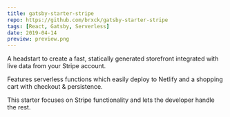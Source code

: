 ```yaml
---
title: gatsby-starter-stripe
repo: https://github.com/brxck/gatsby-starter-stripe
tags: [React, Gatsby, Serverless]
date: 2019-04-14
preview: preview.png
---
```


A headstart to create a fast, statically generated storefront integrated with live data from your Stripe account.

Features serverless functions which easily deploy to Netlify and a shopping cart with checkout & persistence.

This starter focuses on Stripe functionality and lets the developer handle the rest.
